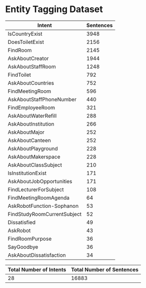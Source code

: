 # Entity Tagging Dataset

| Intent | Sentences |
| --- | --- |
| IsCountryExist | 3948 |
| DoesToiletExist | 2156 |
| FindRoom | 2145 |
| AskAboutCreator | 1944 |
| AskAboutStaffRoom | 1248 |
| FindToilet | 792 |
| AskAboutCountries | 752 |
| FindMeetingRoom | 596 |
| AskAboutStaffPhoneNumber | 440 |
| FindEmployeeRoom | 321 |
| AskAboutWaterRefill | 288 |
| AskAboutInstitution | 266 |
| AskAboutMajor | 252 |
| AskAboutCanteen | 252 |
| AskAboutPlayground | 228 |
| AskAboutMakerspace | 228 |
| AskAboutClassSubject | 210 |
| IsInstitutionExist | 171 |
| AskAboutJobOpportunities | 171 |
| FindLecturerForSubject | 108 |
| FindMeetingRoomAgenda | 64 |
| AskRobotFunction-Sophanon | 53 |
| FindStudyRoomCurrentSubject | 52 |
| Dissatisfied | 49 |
| AskRobot | 43 |
| FindRoomPurpose | 36 |
| SayGoodbye | 36 |
| AskAboutDissatisfaction | 34 |

|Total Number of Intents | Total Number of Sentences |
| --- | --- |
| 28 | 16883 |
